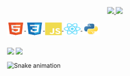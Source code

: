 <div align="center">
  <a href="https://github.com/ElisangelaWendt">
  <img height="180em" src="https://github-readme-stats.vercel.app/api?username=ElisangelaWendt&show_icons=true&theme=dark&include_all_commits=true&count_private=true"/>
  <img height="180em" src="https://github-readme-stats.vercel.app/api/top-langs/?username=ElisangelaWendt&layout=compact&langs_count=7&theme=dark"/>
</div>

<div style="display: inline_block"><br>
  <img align="center" alt="Stan-HTML" height="30" width="40" src="https://raw.githubusercontent.com/devicons/devicon/master/icons/html5/html5-original.svg">
  <img align="center" alt="Stan-CSS" height="30" width="40" src="https://raw.githubusercontent.com/devicons/devicon/master/icons/css3/css3-original.svg">
  <img align="center" alt="Stan-Js" height="30" width="40" src="https://raw.githubusercontent.com/devicons/devicon/master/icons/javascript/javascript-plain.svg">
  <img align="center" alt="Stan-React" height="30" width="40" src="https://raw.githubusercontent.com/devicons/devicon/master/icons/react/react-original.svg">
  <img align="center" alt="Stan-Python" height="30" width="40" src="https://raw.githubusercontent.com/devicons/devicon/master/icons/python/python-original.svg">
</div>

##

<div>
  <a href="https://www.instagram.com/elisangela_w/?hl=pt-br" target="_blank"><img src="https://img.shields.io/badge/-Instagram-%23E4405F?style=for-the-badge&logo=instagram&logoColor=white" target="_blank"></a> 
   <!--<a href = "mailto:Elisangela_Wendt@hotmail.com"><img src="https://img.shields.io/badge/-Outlook-%23333?style=for-the-badge&logo=outlook&logoColor=white" target="_blank"></a>-->
  <a href="https://www.linkedin.com/in/elisangela-wendt-647964191/" target="_blank"><img src="https://img.shields.io/badge/-LinkedIn-%230077B5?style=for-the-badge&logo=linkedin&logoColor=white" target="_blank"></a>
  <!--<a href="https://Wa.me/+5571986895914" target="_blank"><img src="https://img.shields.io/badge/WhatsApp-25D366?style=for-the-badge&logo=whatsapp&logoColor=white" target="_blank"></a>-->

![Snake animation](https://github.com/ElisangelaWendt/ElisangelaWendt/blob/output/github-contribution-grid-snake.svg)
  
</div>
